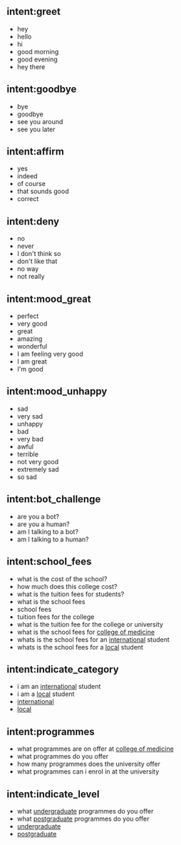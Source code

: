 ## intent:greet
- hey
- hello
- hi
- good morning
- good evening
- hey there

## intent:goodbye
- bye
- goodbye
- see you around
- see you later

## intent:affirm
- yes
- indeed
- of course
- that sounds good
- correct

## intent:deny
- no
- never
- I don't think so
- don't like that
- no way
- not really

## intent:mood_great
- perfect
- very good
- great
- amazing
- wonderful
- I am feeling very good
- I am great
- I'm good

## intent:mood_unhappy
- sad
- very sad
- unhappy
- bad
- very bad
- awful
- terrible
- not very good
- extremely sad
- so sad

## intent:bot_challenge
- are you a bot?
- are you a human?
- am I talking to a bot?
- am I talking to a human?

## intent:school_fees
- what is the cost of the school?
- how much does this college cost?
- what is the tuition fees for students?
- what is the school fees
- school fees
- tuition fees for the college
- what is the tuition fee for the college or university
- what is the school fees for [college of medicine](college_name)
- whats is the school fees for an [international](student_category) student
- whats is the school fees for a [local](student_category) student

## intent:indicate_category
- i am an [international](student_category) student
- i am a [local](student_category) student
- [international](student_category)
- [local](student_category)

## intent:programmes
- what programmes are on offer at [college of medicine](college_name)
- what programmes do you offer
- how many programmes does the university offer
- what programmes can i enrol in at the university

## intent:indicate_level
- what [undergraduate](programme_level) programmes do you offer
- what [postgraduate](programme_level) programmes do you offer
- [undergraduate](programme_level)
- [postgraduate](programme_level)


